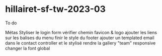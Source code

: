 # hillairet-sf-tw-2023-03

To do 

Métas
Styliser le login form
vérifier chemin favicon & logo
ajouter les liens sur les balises <a> du menu
finir le style du footer
ajouter un templated email dans le contact controller et le stylisé
rendre la gallery "team" responsive
changer la font global